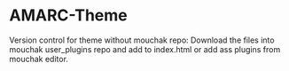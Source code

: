 # AMARC-Theme
Version control for theme without mouchak repo: 
Download the files into mouchak user_plugins repo and add to index.html or add ass plugins from mouchak editor.
